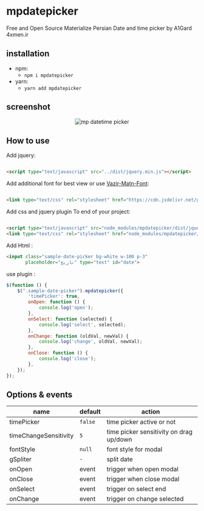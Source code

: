 # mpdatepicker

Free and Open Source Materialize Persian Date and time picker by A1Gard 4xmen.ir

## installation

+ npm:
    + `npm i mpdatepicker`
+ yarn:
    + `yarn add mpdatepicker`

## screenshot

<div align="center">

![mp datetime picker](screenshot.png)

</div>

## How to use

Add jquery:

```html

<script type="text/javascript" src="../dist/jquery.min.js"></script>
```

Add additional font for best view or use [Vazir-Matn-Font](https://www.npmjs.com/package/vazirmatn):

```html

<link type="text/css" rel="stylesheet" href="https://cdn.jsdelivr.net/gh/rastikerdar/vazirmatn@v33.003/Vazirmatn-font-face.css"/> 
```

Add css and jquery plugin To end of your project:

```html

<script type="text/javascript" src="node_modules/mpdatepicker/dist/jquery.mpdatepicker.min.js"></script>
<link type="text/css" rel="stylesheet" href="node_modules/mpdatepicker/dist/jquery.mpdatepicker.min.css"/>
```


Add Html :

```Html
<input class="sample-date-picker bg-white w-100 p-3"
       placeholder="تاریخ" type="text" id="date">
```     


use plugin :

```javascript
$(function () {
    $(".sample-date-picker").mpdatepicker({
        'timePicker': true,
        onOpen: function () {
            console.log('open');
        },
        onSelect: function (selected) {
            console.log('select', selected);
        },
        onChange: function (oldVal, newVal) {
            console.log('change', oldVal, newVal);
        },
        onClose: function () {
            console.log('close');
        },
    });
});
```

## Options & events

| name  | default  |  action  |
| ------------ | ------------ | ------------ |
| timePicker  |  `false`  |  time picker active or not  |
|  timeChangeSensitivity |  `5`  |  time picker sensitivity on drag up/down  |
| fontStyle  | `null`  | font style for modal  |
| gSpliter  |  `-` |  split date |
|  onOpen | event  | trigger when open modal  |
|  onClose | event  | trigger when close modal  |
|  onSelect | event  | trigger on select end   |
|  onChange  | event  |  trigger on change selected |
